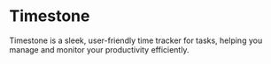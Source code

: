 # Timestone
Timestone is a sleek, user-friendly time tracker for tasks, helping you manage and monitor your productivity efficiently.
